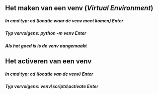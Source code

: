## Het maken van een venv (_Virtual Environment_)
##### In cmd typ: cd (_locatie waar de venv moet komen_) _Enter_

##### Typ vervolgens: python -m venv _Enter_

##### Als het goed is is de venv aangemaakt

## Het activeren van een venv

##### In cmd typ: cd (_locatie van de venv_) _Enter_

##### Typ vervolgens: venv\scripts\activate _Enter_